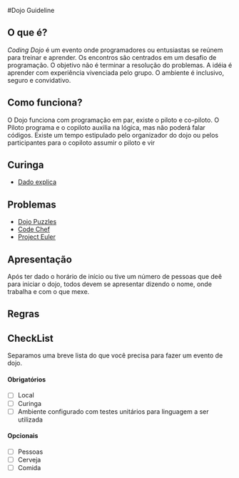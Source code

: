 #Dojo Guideline

## O que é?
*Coding Dojo* é um evento onde programadores ou entusiastas se reúnem para treinar e aprender. Os encontros são centrados em um desafio de programação.
O objetivo não é terminar a resolução do problemas. A idéia é aprender com experiência vivenciada pelo grupo. O ambiente é inclusivo, seguro e convidativo.

## Como funciona?
O Dojo funciona com programação em par, existe o piloto e co-piloto. O Piloto programa e o copiloto auxilia na lógica, mas não poderá falar códigos. Existe um tempo estipulado pelo organizador do dojo ou pelos participantes para o copiloto assumir o piloto e vir 

## Curinga

  * [Dado explica](https://dadoce.wordpress.com/2013/05/12/nostalgias-coding-dojoseiras/)

## Problemas
  
  * [Dojo Puzzles](http://dojopuzzles.com/) 
  * [Code Chef](http://www.codechef.com/)
  * [Project Euler](https://projecteuler.net/problems)

## Apresentação
Após ter dado o horário de início ou tive um número de pessoas que deê para iniciar o dojo, todos devem se apresentar dizendo o nome, onde trabalha e com o que mexe.

## Regras


## CheckList
Separamos uma breve lista do que você precisa para fazer um evento de dojo.

#### Obrigatórios
  - [ ] Local
  - [ ] Curinga
  - [ ] Ambiente configurado com testes unitários para linguagem a ser utilizada

#### Opcionais
  - [ ] Pessoas
  - [ ] Cerveja
  - [ ] Comida
